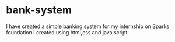 # bank-system

I have created a simple banking system for my internship on Sparks foundation
I created using html,css and java script.

